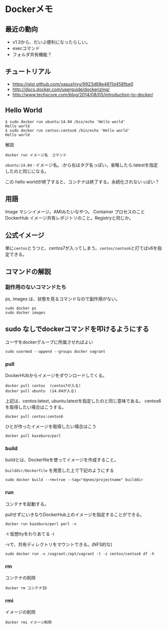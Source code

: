 # Dockerメモ

## 最近の動向
* v1.3から、だいぶ便利になったらしい。
 * execコマンド
 * フォルダ共有機能？

## チュートリアル
* https://gist.github.com/yasushiyy/9923d68e4811d458fbe0
* http://docs.docker.com/userguide/dockerizing/
* http://www.techscore.com/blog/2014/08/05/introduction-to-docker/


## Hello World
```
$ sudo docker run ubuntu:14.04 /bin/echo 'Hello world'
Hello world
$ sudo docker run centos:centos6 /bin/echo 'Hello world'
Hello world
```

解説
```
docker run イメージ名　コマンド
```

`ubuntu:14.04` : イメージ名。:から右はタグ名っぽい。省略したら:latestを指定したのと同じになる。

この hello worldが終了すると、コンテナは終了する。永続化されないっぽい？


## 用語
Image マシンイメージ。AMIみたいなやつ。
Container  プロセスのこと
DockerHub  イメージ共有レポジトリのこと。Registryと同じか。

## 公式イメージ
単に`centos`とうつと、centos7が入ってしまう。`centos/centos6`と打てばv6を指定できる。

## コマンドの解説
### 副作用のないコマンドたち
ps, images は、状態を見るコマンドなので副作用がない。

```
sudo docker ps
sudo docker images
```

## sudo なしでdockerコマンドを叩けるようにする
ユーザをdockerグループに所属させればよい
```
sudo usermod --append --groups docker vagrant
```

### pull
DockerHUbからイメージをダウンロードしてくる。

```
docker pull centos  (centos7が入る)
docker pull ubuntu  (14.04が入る)
```

上記は、centos:latest, ubuntu:latestを指定したのと同じ意味である。
centos6を取得したい場合はこうする。

```
docker pull centos:centos6
```

ひとが作ったイメージを取得したい場合はこう
```
docker pull kazeburo/perl
```

### build
buildとは、Dockerfileを使ってイメージを作成すること。

`builddir/Dockerfile` を用意した上で下記のようにする
```
sudo docker build --rm=true --tag="dqneo/projectname" builddir
```

### run
コンテナを起動する。

pullせずにいきなりDockerHub上のイメージを指定することができる。

```
docker run kazeburo/perl perl -v
```

-t 仮想ttyをわりあてる
-i 

-vで、共有ディレクトリをマウントできる。(NFS的な)
```
sudo docker run -v /vagrant:/opt/vagrant -t -i centos/centos6 df -h
```

### rm 
コンテナの削除

```
docker rm コンテナID
```

### rmi
イメージの削除

```
docker rmi イメージ削除
```
